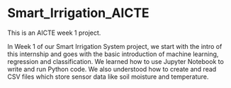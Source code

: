 # Smart_Irrigation_AICTE
This is an AICTE week 1 project.

In Week 1 of our Smart Irrigation System project, we start with the intro of this internship and goes with the basic introduction of machine learning, regression and classification.
We learned how to use Jupyter Notebook to write and run Python code. We also understood how to create and read CSV files which store sensor data like soil moisture and temperature.
